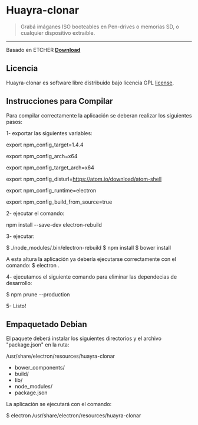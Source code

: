 Huayra-clonar
=============

> Grabá imáganes ISO booteables en Pen-drives o memorias SD, o cualquier dispositivo extraible.

***

Basado en ETCHER [**Download**](http://etcher.io) 

Licencia
--------

Huayra-clonar es software libre distribuido bajo licencia GPL [license](https://github.com/resin-io/etcher/blob/master/LICENSE).



Instrucciones para Compilar
---------------------------

Para compilar correctamente la aplicación se deberan realizar los siguientes pasos:

1- exportar las siguientes variables:

export npm_config_target=1.4.4

export npm_config_arch=x64

export npm_config_target_arch=x64

export npm_config_disturl=https://atom.io/download/atom-shell

export npm_config_runtime=electron

export npm_config_build_from_source=true


2- ejecutar el comando:

npm install --save-dev electron-rebuild


3- ejecutar: 

$ ./node_modules/.bin/electron-rebuild
$ npm install
$ bower install

A esta altura la aplicación ya debería ejecutarse correctamente con el comando: $ electron .


4- ejecutamos el siguiente comando para eliminar las dependecias de desarrollo:

$ npm prune --production


 5- Listo!


Empaquetado Debian
------------------

El paquete deberá instalar los siguientes directorios y el archivo "package.json" en la ruta:

/usr/share/electron/resources/huayra-clonar

+ bower_components/
+ build/
+ lib/
+ node_modules/
+ package.json


La aplicación se ejecutará con el comando:

$ electron /usr/share/electron/resources/huayra-clonar
